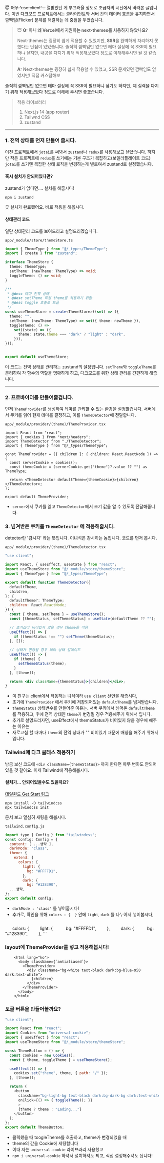 
😇 ~~어우 'use client' ..~~ 
열받았던 게 부끄러울 정도로 초급자의 시선에서 바라본 글입니다. 이번 다크모드 프로젝트에서는 클라이언트와 서버 간의 데이터 흐름을 유지하면서 깜빡임(Flicker) 문제를 해결하는 데 중점을 두었습니다.

> 😇 **Q: 아니 왜 Vercel에서 지원하는 next-themes를 사용하지 않았나요?**
>
>Next-themes는 굉장히 쉽게 적용할 수 있었지만, **SSR**을 완벽하게 처리하지 못했다는 단점이 있었습니다. 솔직히 깜빡임만 없으면 테마 설정에 꼭 SSR이 필요하냐 싶지만, 내공을 다지기 위해 적용해보았다 정도로 이해해주시면 될 것 같습니다.
>
>**A:** Next-themes는 굉장히 쉽게 적용할 수 있었고, SSR 문제였던 깜빡임도 없었지만!
>직접 커스텀해보
> 
솔직히 깜빡임만 없으면 테마 설정에 꼭 SSR이 필요하냐 싶기도 하지만, 제 실력을 다지기 위해 적용해보았다 정도로 이해해 주시면 좋겠습니다.
> 
> 적용 라이브러리
> 1. Next.js 14 (app router)
> 2. Tailwnd CSS
> 3. zustand

***
### 1. 전역 상태를 먼저 만들어 줍시다.
이전 프로젝트에서 `jotai`를 써봐서 `zustand`나 `redux`를 사용해보고 싶었습니다. 하지만 작은 프로젝트에 `redux`를 쓰기에는 기본 구조가 복잡하고(보일러플레이트 코드) `jotai`를 쓰기엔 복잡한 상태 로직을 변경하는게 별로여서 zustand로 설정했습니다.

#### 혹시 설치가 안되어있다면?
zustand가 없다면.... 설치를 해줍시다!
```bash
npm i zustand
```
굿 설치가 완료됐어요. 바로 적용을 해봅시다.

#### 상태관리 코드
일단 상태관리 코드를 보여드리고 설명드리겠습니다.

 `app/_module/store/themeStore.ts`
```ts
import { ThemeType } from "@/_types/ThemeType";
import { create } from "zustand";  

interface ThemeStore {
  theme: ThemeType;
  setTheme: (newTheme: ThemeType) => void;
  toggleTheme: () => void;
}  

/**
 * @desc 테마 전역 상태
 * @desc setTheme 특정 theme를 적용하기 위함
 * @desc toggle 호출로 토글
 */
const useThemeStore = create<ThemeStore>((set) => ({
  theme: "",
  setTheme: (newTheme: ThemeType) => set({ theme: newTheme }),
  toggleTheme: () =>
    set((state) => ({
      theme: state.theme === "dark" ? "light" : "dark",
    })),
}));

  
export default useThemeStore;
```

이 코드는 전역 상태를 관리하는 zustand의 설정입니다. `setTheme`와 `toggleTheme`를 분리하여 각 함수의 역할을 명확하게 하고, 다크모드를 위한 상태 관리를 간편하게 해줍니다.
***
### 2. 프로바이더를 만들어줄겁니다.

먼저 `ThemeProvider`를 생성하여 테마를 관리할 수 있는 환경을 설정할겁니다.
서버에서 쿠키를 읽어 현재 테마를 결정하고, 이를 `ThemeDetector`에 전달합니다.

`app/_module/provider/(theme)/ThemeProvider.tsx`
```tsx
import React from "react";
import { cookies } from "next/headers";
import ThemeDetector from "./ThemeDetector";
import { ThemeType } from "@/_types/ThemeType";

const ThemeProvider = ({ children }: { children: React.ReactNode }) => {
  const serverCookie = cookies();
  const themeCookie = (serverCookie.get("theme")?.value ?? "") as ThemeType;

  return <ThemeDetector defaultTheme={themeCookie}>{children}</ThemeDetector>;
};

export default ThemeProvider;
```
- `server`에서 쿠키를 읽고 `ThemeDetector`에서 초기 값을 알 수 있도록 전달해줍니다.

### 3. 넘겨받은 쿠키를 `ThemeDetector` 에 적용해줍시다.
detector란 '감시자' 라는 뜻입니다. 
이녀석은 감시하는 놈입니다. 코드를 먼저 봅시다.

`app/_module/provider/(theme)/ThemeDetector.tsx`
```jsx
"use client";

import React, { useEffect, useState } from "react";
import useThemeStore from "@/_module/store/themeStore";
import { ThemeType } from "@/_types/ThemeType";

export default function ThemeDetector({
  defaultTheme,
  children,
}: {
  defaultTheme?: ThemeType;
  children: React.ReactNode;
}) {
  const { theme, setTheme } = useThemeStore();
  const [themeStatus, setThemeStatus] = useState(defaultTheme ?? "");

  // 초기값이 비어있지 않을 경우 theme을 적용
  useEffect(() => {
    if (themeStatus !== "") setTheme(themeStatus);
  }, []);

  // 상태가 변경될 경우 테마 상태 업데이트
  useEffect(() => {
    if (theme) {
      setThemeStatus(theme);
    }
  }, [theme]);

  return <div className={themeStatus}>{children}</div>;
}
```

- 이 친구는 client에서 작동하는 녀석이라 `use client` 선언을 해줍시다,
- 초기에 `ThemeProvider` 에서 쿠키에 저장되어있는 `defaultTheme`를 넘겨받습니다.
- `themeStatus` 상태변수를 만들어준 이유는. 서버 쿠키에서 넘어온 `defaultTheme` 를 적용하고, 후에 전역 상태인 `theme`가 변경될 경우 적용해주기 위해서 입니다.
- 추가로 설명드리자면, useEffect에서 themeStatus가 비어있지 않을 경우에 해주는 이유는
- 새로고침 할 때마다 `theme`의 전역 상태가 "" 비어있기 때문에 매칭을 해주기 위해서입니다.

### Tailwind에 다크 클래스 적용하기
방금 보신 코드에 `<div className={themeStatus}>` 까지 한다면 아무 변화도 안되어있을 것 같아요.
이제 Tailwind에 적용해봅시다.

#### 설치가... 안되어있을수도 있을까요? 
[테일윈드 Get Start 링크](https://tailwindcss.com/docs/installation )
```
npm install -D tailwindcss
npx tailwindcss init
```
문서 보고 열심히 새팅을 해봅시다.

`tailwind.config.js`
```js
import type { Config } from "tailwindcss";
const config: Config = {
  content: [ ...생략 ],
  darkMode: "class",
  theme: {
    extend: {
      colors: {
        light: {
          bg: "#FFFFD1",
        },
        dark: {
          bg: "#128390",
  ...생략,
};
export default config;
```
- `darkMode : 'class'` 를 넣어줍시다!
- 추가로, 확인을 위해 `colors : {  }` 안에 `light`, `dark` 를 나누어서 넣어봅시다,
	```js
      colors: {
        light: {
          bg: "#FFFFD1",
        },
        dark: {
          bg: "#128390",
        },
    ```

### layout에 ThemeProvider를 넣고 적용해봅시다!
```tsx
    <html lang="ko">
      <body className={`antialiased`}>
        <ThemeProvider>
          <div className="bg-white text-black dark:bg-blue-950 dark:text-white">
            {children}
          </div>
        </ThemeProvider>
      </body>
    </html>
```

### 토글 버튼을 만들어볼까요?
```jsx
"use client"; 

import React from "react";
import Cookies from "universal-cookie";
import { useEffect } from "react";
import useThemeStore from "@/_module/store/themeStore";

const ThemeButton = () => {
  const cookies = new Cookies();
  const { theme, toggleTheme } = useThemeStore();

  useEffect(() => {
    cookies.set("theme", theme, { path: "/" });
  }, [theme]);

  return (
    <button
      className="bg-light-bg text-black dark:bg-dark-bg dark:text-white"
      onClick={() => { toggleTheme(); }}
      >
      {theme ? theme : "Lading..."}
    </button>
  );
};
export default ThemeButton;
```
- 클릭했을 때 toogleTheme를 호출하고, theme가 변경되었을 때 
- theme의 값을 Cookie에 세팅합니다
- 이때 저는 `universal-cookie` 라이브러리 사용했고 
- `npm i universal-cookie` 하셔서 설치하셔도 되고, 직접 설정해주셔도 됩니다!
